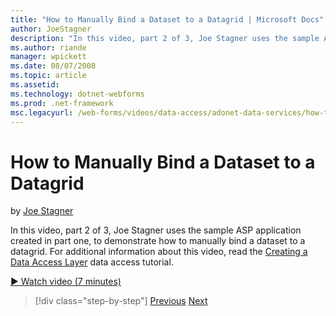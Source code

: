 ```yaml
---
title: "How to Manually Bind a Dataset to a Datagrid | Microsoft Docs"
author: JoeStagner
description: "In this video, part 2 of 3, Joe Stagner uses the sample ASP application created in part one, to demonstrate how to manually bind a dataset to a datagrid. For..."
ms.author: riande
manager: wpickett
ms.date: 08/07/2008
ms.topic: article
ms.assetid: 
ms.technology: dotnet-webforms
ms.prod: .net-framework
msc.legacyurl: /web-forms/videos/data-access/adonet-data-services/how-to-manually-bind-a-dataset-to-a-datagrid
---
```

How to Manually Bind a Dataset to a Datagrid
====================
by [Joe Stagner](https://github.com/JoeStagner)

In this video, part 2 of 3, Joe Stagner uses the sample ASP application created in part one, to demonstrate how to manually bind a dataset to a datagrid. For additional information about this video, read the [Creating a Data Access Layer](../../../overview/data-access/introduction/creating-a-data-access-layer-vb.md) data access tutorial.

[&#9654; Watch video (7 minutes)](https://channel9.msdn.com/Blogs/ASP-NET-Site-Videos/how-to-manually-bind-a-dataset-to-a-datagrid)

>[!div class="step-by-step"]
[Previous](data-access-layers-in-aspnet-applications.md)
[Next](how-to-work-with-datasets-and-filters-from-an-asp-application.md)